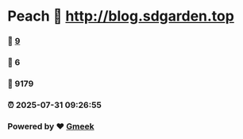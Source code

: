 # Peach :link: http://blog.sdgarden.top 
### :page_facing_up: [9](http://blog.sdgarden.top/tag.html) 
### :speech_balloon: 6 
### :hibiscus: 9179 
### :alarm_clock: 2025-07-31 09:26:55 
### Powered by :heart: [Gmeek](https://github.com/Meekdai/Gmeek)

